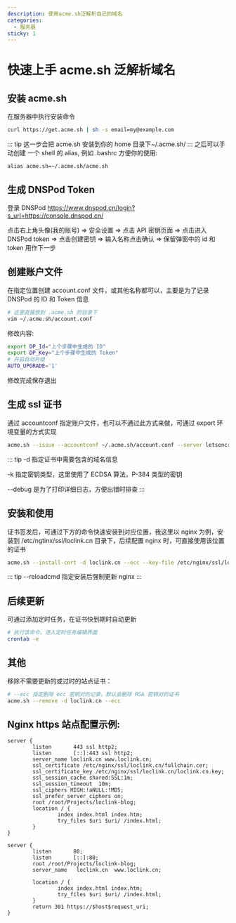 ```yaml
---
description: 使用acme.sh泛解析自己的域名
categories:
  - 服务器
sticky: 1
---
```


# 快速上手 acme.sh 泛解析域名

## 安装 acme.sh

在服务器中执行安装命令

```sh
curl https://get.acme.sh | sh -s email=my@example.com

```

::: tip
这一步会把 acme.sh 安装到你的 home 目录下~/.acme.sh/
:::
之后可以手动创建 一个 shell 的 alias, 例如 .bashrc 方便你的使用:

`alias acme.sh=~/.acme.sh/acme.sh`

## 生成 DNSPod Token

登录 DNSPod <https://www.dnspod.cn/login?s_url=https://console.dnspod.cn/>

点击右上角头像(我的账号) => 安全设置 => 点击 API 密钥页面 => 点击进入 DNSPod token => 点击创建密钥 => 输入名称点击确认 => 保留弹窗中的 id 和 token 用作下一步

## 创建账户文件

在指定位置创建 account.conf 文件，或其他名称都可以，主要是为了记录 DNSPod 的 ID 和 Token 信息

```sh
# 这里直接放到 .acme.sh 的目录下
vim ~/.acme.sh/account.conf
```

修改内容:

```sh
export DP_Id="上个步骤中生成的 ID"
export DP_Key="上个步骤中生成的 Token"
# 开启自动升级
AUTO_UPGRADE='1'

```

修改完成保存退出

## 生成 ssl 证书

通过 accountconf 指定账户文件，也可以不通过此方式来做，可通过 export 环境变量的方式实现

```sh
acme.sh --issue --accountconf ~/.acme.sh/account.conf --server letsencrypt --dns dns_dp -d loclink.cn -d *.loclink.cn -k ec-384 --debug

```

::: tip
-d 指定证书中需要包含的域名信息

-k 指定密钥类型，这里使用了 ECDSA 算法，P-384 类型的密钥

--debug 是为了打印详细日志，方便出错时排查
:::

## 安装和使用

证书签发后，可通过下方的命令快速安装到对应位置，我这里以 nginx 为例，安装到 /etc/ngtinx/ssl/loclink.cn 目录下，后续配置 nginx 时，可直接使用该位置的证书

```sh
acme.sh --install-cert -d loclink.cn --ecc --key-file /etc/nginx/ssl/loclink.cn/loclink.cn.key  --fullchain-file /etc/nginx/ssl/loclink.cn/fullchain.cer --reloadcmd "service nginx force-reload"
```

::: tip
--reloadcmd 指定安装后强制更新 nginx
:::

## 后续更新

可通过添加定时任务，在证书快到期时自动更新

```sh
# 执行该命令，进入定时任务编辑界面
crontab -e
```

## 其他

移除不需要更新的或过时的站点证书：

```sh
# --ecc 指定删除 ecc 密钥对的记录，默认会删除 RSA 密钥对的证书
acme.sh --remove -d loclink.cn --ecc
```

## Nginx https 站点配置示例:

```
server {
        listen       443 ssl http2;
        listen       [::]:443 ssl http2;
        server_name loclink.cn www.loclink.cn;
        ssl_certificate /etc/nginx/ssl/loclink.cn/fullchain.cer;
        ssl_certificate_key /etc/nginx/ssl/loclink.cn/loclink.cn.key;
        ssl_session_cache shared:SSL:1m;
        ssl_session_timeout  10m;
        ssl_ciphers HIGH:!aNULL:!MD5;
        ssl_prefer_server_ciphers on;
        root /root/Projects/loclink-blog;
        location / {
                index index.html index.htm;
                try_files $uri $uri/ /index.html;
        }
}

server {
        listen       80;
        listen       [::]:80;
        root /root/Projects/loclink-blog;
        server_name   loclink.cn  www.loclink.cn;

        location / {
                index index.html index.htm;
                try_files $uri $uri/ /index.html;
        }
        return 301 https://$host$request_uri;
}

```
